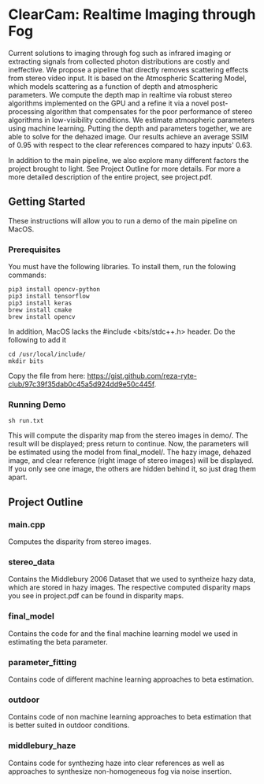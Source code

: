 # ClearCam: Realtime Imaging through Fog

Current solutions to imaging through fog such as infrared imaging or extracting signals from collected photon distributions are costly and ineffective. We propose a pipeline that directly removes scattering effects from stereo video input. It is based on the Atmospheric Scattering Model, which models scattering as a function of depth and atmospheric parameters. We compute the depth map in realtime via robust stereo algorithms implemented on the GPU and a refine it via a novel post-processing algorithm that compensates for the poor performance of stereo algorithms in low-visibility conditions. We estimate atmospheric parameters using machine learning. Putting the depth and parameters together, we are able to solve for the dehazed image. Our results achieve an average SSIM of 0.95 with respect to the clear references compared to hazy inputs' 0.63.

In addition to the main pipeline, we also explore many different factors the project brought to light. See Project Outline for more details. For more a more detailed description of the entire project, see project.pdf.

## Getting Started

These instructions will allow you to run a demo of the main pipeline on MacOS.

### Prerequisites

You must have the following libraries. To install them, run the folowing commands:

```
pip3 install opencv-python
pip3 install tensorflow
pip3 install keras
brew install cmake
brew install opencv
```

In addition, MacOS lacks the #include <bits/stdc++.h> header. Do the following to add it

```
cd /usr/local/include/
mkdir bits
```

Copy the file from here: https://gist.github.com/reza-ryte-club/97c39f35dab0c45a5d924dd9e50c445f.

### Running Demo
```
sh run.txt
```

This will compute the disparity map from the stereo images in demo/. The result will be displayed; press return to continue. Now, the parameters will be estimated using the model from final_model/. The hazy image, dehazed image, and clear reference (right image of stereo images) will be displayed. If you only see one image, the others are hidden behind it, so just drag them apart. 

## Project Outline

### main.cpp
Computes the disparity from stereo images.

### stereo_data
Contains the Middlebury 2006 Dataset that we used to syntheize hazy data, which are stored in hazy images. The respective computed disparity maps you see in project.pdf can be found in disparity maps.

### final_model
Contains the code for and the final machine learning model we used in estimating the beta parameter.

### parameter_fitting
Contains code of different machine learning approaches to beta estimation. 

### outdoor
Contains code of non machine learning approaches to beta estimation that is better suited in outdoor conditions.

### middlebury_haze
Contains code for synthezing haze into clear references as well as approaches to synthesize non-homogeneous fog via noise insertion.

